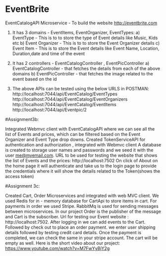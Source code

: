 # EventBrite
EventCatalogAPI Microservice - To build the website http://eventbrite.com
1. It has 3 domains - EventItems, EventOrganizer, EventTypes:
 a) EventType  - This is to to store the type of Event details like Music, Kids etc 
 b) Event Organizer - This is to to store the Event Organizer details
 c) Event Item - This is to store the Event details like Event Name, Location, Duration,date and time of the event
2. It has 2 controllers - EventCatalogController , EventPicController
    a) EventCatalogController - that fetches the details from each of the above domains
    b) EventPicController - that fetches the image related to the event based on the id
    
3. The above APIs can be tested using the below URLS in POSTMAN:
http://localhost:7044/api/EventCatalog/EventTypes
http://localhost:7044/api/EventCatalog/EventOrganizers
http://localhost:7044/api/EventCatalog/EventItems
http://localhost:7044/api/Eventpic/2



#Assignment3b:

Integrated Webmvc client with EventCatalogAPI where we can see all the list of Events and prices, which can be filtered based on the Event Organizer and Event Type drop downs.
Created TokenServiceAPI for authentication and authorization , integrated with Webmvc client
A database is created to storage user names and passwords and we seed it with the user me@myemail.com.
URL to be used for testing the website that shows the list of Events and the prices: http://localhost:7502
On click of About on the home page it will authenticate and take us to the login page to provide the credentials where it will show the details related to the Token(shows the access token)


#Assignment 3c:

Created Cart, Order Microservices and integrated with web MVC client.
We used Redis for in - memory database for CartApi to store items in cart.
For payments in order we used Stripe.
RabbitMq is used for sending messages between microservices. In our project Order is the publisher of the message and Cart is the subscriber.
Url for testing our Event website : http://localhost:7502. After logging in we can add events to the Cart. Followed by check out to place an order payment. we enter user shipping details followed by testing credit card details.
Once the payment is completed, we can check the same in your stripe account. The cart will be empty as well.
Here is the short video about our project: https://www.youtube.com/watch?v=M7FwYyBjY2g
